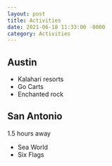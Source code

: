 ```yaml
---
layout: post
title: Activities
date: 2021-06-18 11:33:00 -0000
category: Activities
---
```


## Austin

- Kalahari resorts
- Go Carts
- Enchanted rock

## San Antonio

1.5 hours away

- Sea World
- Six Flags
